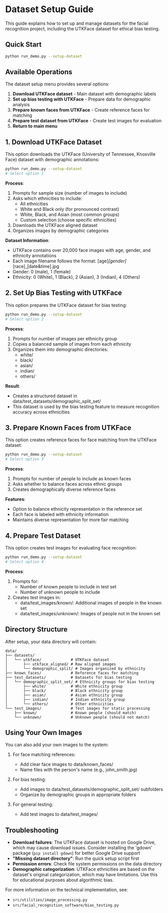 # Dataset Setup Guide

This guide explains how to set up and manage datasets for the facial recognition project, including the UTKFace dataset for ethical bias testing.

## Quick Start
```bash
python run_demo.py --setup-dataset
```

## Available Operations

The dataset setup menu provides several options:

1. **Download UTKFace dataset** - Main dataset with demographic labels
2. **Set up bias testing with UTKFace** - Prepare data for demographic analysis
3. **Prepare known faces from UTKFace** - Create reference faces for matching
4. **Prepare test dataset from UTKFace** - Create test images for evaluation
5. **Return to main menu**

## 1. Download UTKFace Dataset

This option downloads the UTKFace (University of Tennessee, Knoxville Face) dataset with demographic annotations:

```bash
python run_demo.py --setup-dataset
# Select option 1
```

**Process**:
1. Prompts for sample size (number of images to include)
2. Asks which ethnicities to include:
   - All ethnicities
   - White and Black only (for pronounced contrast)
   - White, Black, and Asian (most common groups)
   - Custom selection (choose specific ethnicities)
3. Downloads the UTKFace aligned dataset
4. Organizes images by demographic categories

**Dataset Information**:
- UTKFace contains over 20,000 face images with age, gender, and ethnicity annotations
- Each image filename follows the format: [age]_[gender]_[race]_[date&time].jpg
- Gender: 0 (male), 1 (female)
- Ethnicity: 0 (White), 1 (Black), 2 (Asian), 3 (Indian), 4 (Others)

## 2. Set Up Bias Testing with UTKFace

This option prepares the UTKFace dataset for bias testing:

```bash
python run_demo.py --setup-dataset
# Select option 2
```

**Process**:
1. Prompts for number of images per ethnicity group
2. Copies a balanced sample of images from each ethnicity
3. Organizes them into demographic directories:
   - white/
   - black/
   - asian/
   - indian/
   - others/

**Result**:
- Creates a structured dataset in data/test_datasets/demographic_split_set/
- This dataset is used by the bias testing feature to measure recognition accuracy across ethnicities

## 3. Prepare Known Faces from UTKFace

This option creates reference faces for face matching from the UTKFace dataset:

```bash
python run_demo.py --setup-dataset
# Select option 3
```

**Process**:
1. Prompts for number of people to include as known faces
2. Asks whether to balance faces across ethnic groups
3. Creates demographically diverse reference faces

**Features**:
- Option to balance ethnicity representation in the reference set
- Each face is labeled with ethnicity information
- Maintains diverse representation for more fair matching

## 4. Prepare Test Dataset

This option creates test images for evaluating face recognition:

```bash
python run_demo.py --setup-dataset
# Select option 4
```

**Process**:
1. Prompts for:
   - Number of known people to include in test set
   - Number of unknown people to include
2. Creates test images in:
   - data/test_images/known/: Additional images of people in the known set
   - data/test_images/unknown/: Images of people not in the known set

## Directory Structure

After setup, your data directory will contain:

```
data/
├── datasets/
│   └── utkface/             # UTKFace dataset
│       ├── utkface_aligned/ # Raw aligned images
│       └── demographic_split/ # Images organized by ethnicity
├── known_faces/             # Reference faces for matching
├── test_datasets/           # Datasets for bias testing
│   └── demographic_split_set/ # Ethnicity groups for bias testing
│       ├── white/           # White ethnicity group
│       ├── black/           # Black ethnicity group
│       ├── asian/           # Asian ethnicity group
│       ├── indian/          # Indian ethnicity group
│       └── others/          # Other ethnicities
└── test_images/             # Test images for static processing
    ├── known/               # Known people (should match)
    └── unknown/             # Unknown people (should not match)
```

## Using Your Own Images

You can also add your own images to the system:

1. For face matching references:
   - Add clear face images to data/known_faces/
   - Name files with the person's name (e.g., john_smith.jpg)

2. For bias testing:
   - Add images to data/test_datasets/demographic_split_set/ subfolders
   - Organize by demographic groups in appropriate folders

3. For general testing:
   - Add test images to data/test_images/

## Troubleshooting

- **Download failures**: The UTKFace dataset is hosted on Google Drive, which may cause download issues. Consider installing the 'gdown' package (`pip install gdown`) for better Google Drive support
- **"Missing dataset directory"**: Run the quick setup script first
- **Permission errors**: Check file system permissions on the data directory
- **Demographic categorization**: UTKFace ethnicities are based on the dataset's original categorization, which may have limitations. Use this for educational purposes about algorithmic bias.

For more information on the technical implementation, see:
- `src/utilities/image_processing.py`
- `src/facial_recognition_software/bias_testing.py`
